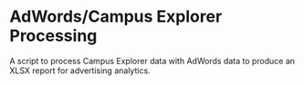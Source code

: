 # AdWords/Campus Explorer Processing

 A script to process Campus Explorer data with AdWords data to produce an XLSX report for advertising analytics.